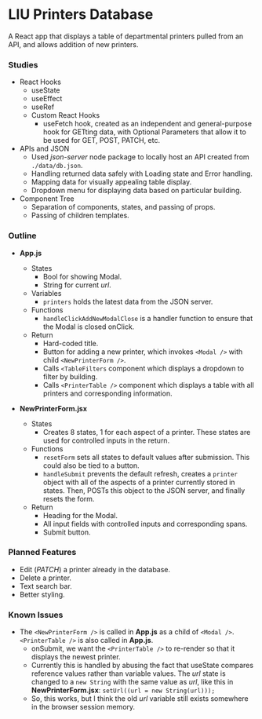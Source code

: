 # LIU Printers Database

A React app that displays a table of departmental printers pulled from an API, and allows addition of new printers.

### Studies

- React Hooks
  - useState
  - useEffect
  - useRef
  - Custom React Hooks
    - useFetch hook, created as an independent and general-purpose hook for GETting data, with Optional Parameters that allow it to be used for GET, POST, PATCH, etc.
- APIs and JSON
  - Used _json-server_ node package to locally host an API created from `./data/db.json`.
  - Handling returned data safely with Loading state and Error handling.
  - Mapping data for visually appealing table display.
  - Dropdown menu for displaying data based on particular building.
- Component Tree
  - Separation of components, states, and passing of props.
  - Passing of children templates.

### Outline

- **App.js**

  - States
    - Bool for showing Modal.
    - String for current _url_.
  - Variables
    - `printers` holds the latest data from the JSON server.
  - Functions
    - `handleClickAddNewModalClose` is a handler function to ensure that the Modal is closed onClick.
  - Return
    - Hard-coded title.
    - Button for adding a new printer, which invokes `<Modal />` with child `<NewPrinterForm />`.
    - Calls `<TableFilters` component which displays a dropdown to filter by building.
    - Calls `<PrinterTable />` component which displays a table with all printers and corresponding information.

- **NewPrinterForm.jsx**
  - States
    - Creates 8 states, 1 for each aspect of a printer. These states are used for controlled inputs in the return.
  * Functions
    - `resetForm` sets all states to default values after submission. This could also be tied to a button.
    - `handleSubmit` prevents the default refresh, creates a `printer` object with all of the aspects of a printer currently stored in states. Then, POSTs this object to the JSON server, and finally resets the form.
  * Return
    - Heading for the Modal.
    - All input fields with controlled inputs and corresponding spans.
    - Submit button.

### Planned Features

- Edit (_PATCH_) a printer already in the database.
- Delete a printer.
- Text search bar.
- Better styling.

### Known Issues

- The `<NewPrinterForm />` is called in **App.js** as a child of `<Modal />`. `<PrinterTable />` is also called in **App.js**.
  - onSubmit, we want the `<PrinterTable />` to re-render so that it displays the newest printer.
  - Currently this is handled by abusing the fact that useState compares reference values rather than variable values. The _url_ state is changed to a `new String` with the same value as _url_, like this in **NewPrinterForm.jsx**: `setUrl((url = new String(url)));`
  - So, this works, but I think the old _url_ variable still exists somewhere in the browser session memory.
